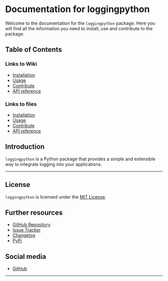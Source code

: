 # Documentation for loggingpython

Welcome to the documentation for the `loggingpython` package. Here you will find all the information you need to install, use and contribute to the package.

## Table of Contents
### Links to Wiki
- [Installation](https://github.com/loggingpython-Community/loggingpython/wiki/Installation)
- [Usage](https://github.com/loggingpython-Community/loggingpython/wiki/Usage)
- [Contribute](https://github.com/loggingpython-Community/loggingpython/wiki/Contribute)
- [API reference](https://github.com/loggingpython-Community/loggingpython/wiki/API-reference)

### Links to files
- [Installation](installation.md)
- [Usage](usage.md)
- [Contribute](contributing.md)
- [API reference](api_reference.md)

## Introduction

`loggingpython` is a Python package that provides a simple and extensible way to integrate logging into your applications.

---

## License

`loggingpython` is licensed under the [MIT License](https://opensource.org/licenses/MIT).

## Further resources

- [GitHub Repository](https://github.com/loggingpython-Community/loggingpython)
- [Issue Tracker](https://github.com/loggingpython-Community/loggingpython/issues)
- [Changelog](https://github.com/loggingpython-Community/loggingpython/blob/main/CHANGELOG.md)
- [PyPi](https://pypi.org/project/loggingpython/)

## Social media

- [GitHub](https://github.com/loggingpython-Community)

---